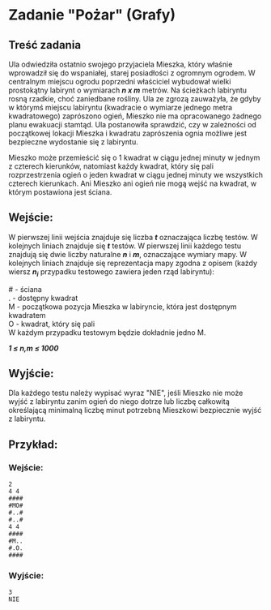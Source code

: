 # Zadanie "Pożar" (Grafy)

## Treść zadania

Ula odwiedziła ostatnio swojego przyjaciela Mieszka, który właśnie wprowadził się do wspaniałej, starej posiadłości z ogromnym ogrodem. W centralnym miejscu ogrodu poprzedni właściciel wybudował wielki prostokątny labirynt o wymiarach ***n x m*** metrów. Na ścieżkach labiryntu rosną rzadkie, choć zaniedbane rośliny. Ula ze zgrozą zauważyła, że gdyby w którymś miejscu labiryntu (kwadracie o wymiarze jednego metra kwadratowego) zaprószono ogień, Mieszko nie ma opracowanego żadnego planu ewakuacji stamtąd. Ula postanowiła sprawdzić, czy w zależności od początkowej lokacji Mieszka i kwadratu zaprószenia ognia możliwe jest bezpieczne wydostanie się z labiryntu.

Mieszko może przemieścić się o 1 kwadrat w ciągu jednej minuty w jednym z czterech kierunków, natomiast każdy kwadrat, który się pali rozprzestrzenia ogień o jeden kwadrat w ciągu jednej minuty we wszystkich czterech kierunkach. Ani Mieszko ani ogień nie mogą wejść na kwadrat, w którym postawiona jest ściana.

## Wejście:
W pierwszej linii wejścia znajduje się liczba ***t*** oznaczająca liczbę testów. W kolejnych liniach znajduje się ***t*** testów. W pierwszej linii każdego testu znajdują się dwie liczby naturalne ***n*** i ***m***, oznaczające wymiary mapy. W kolejnych liniach znajduje się reprezentacja mapy zgodna z opisem (każdy wiersz ***n<sub>i</sub>*** przypadku testowego zawiera jeden rząd labiryntu):

\# - ściana\
. - dostępny kwadrat\
M - początkowa pozycja Mieszka w labiryncie, która jest dostępnym kwadratem\
O - kwadrat, który się pali\
W każdym przypadku testowym będzie dokładnie jedno M.

***1 ≤ n,m ≤ 1000***

## Wyjście:
Dla każdego testu należy wypisać wyraz "NIE", jeśli Mieszko nie może wyjść z labiryntu zanim ogień do niego dotrze lub liczbę całkowitą określającą minimalną liczbę minut potrzebną Mieszkowi bezpiecznie wyjść z labiryntu.

## Przykład:
### Wejście:
```
2
4 4
####
#MO#
#..#
#..#
4 4
####
#M..
#.O.
####
```
### Wyjście:
```
3
NIE
```
